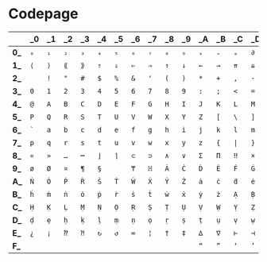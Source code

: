 # Codepage

|   |\_0|\_1|\_2|\_3|\_4|\_5|\_6|\_7|\_8|\_9|\_A|\_B|\_C|\_D|\_E|\_F
|---|---|---|---|---|---|---|---|---|---|---|---|---|---|---|---|---
|**0\_**|`₀`|`₁`|`₂`|`₃`|`₄`|`₅`|`₆`|`₇`|`₈`|`₉`|`ₓ`|`₌`|`ₔ`|`∂`|`€`|`₵`|
|**1\_**|`⟨`|`⟩`|`⟪`|`⟫`|`⇑`|`⇓`|`⇐`|`⇒`|`↑`|`↓`|`←`|`→`|`⇈`|`⇊`|`⇇`|`⇉`|
|**2\_**|<code> </code>|`!`|`"`|`#`|`$`|`%`|`&`|`'`|`(`|`)`|`*`|`+`|`,`|`-`|`.`|`/`|
|**3\_**|`0`|`1`|`2`|`3`|`4`|`5`|`6`|`7`|`8`|`9`|`:`|`;`|`<`|`=`|`>`|`?`|
|**4\_**|`@`|`A`|`B`|`C`|`D`|`E`|`F`|`G`|`H`|`I`|`J`|`K`|`L`|`M`|`N`|`O`|
|**5\_**|`P`|`Q`|`R`|`S`|`T`|`U`|`V`|`W`|`X`|`Y`|`Z`|`[`|`\`|`]`|`^`|`_`|
|**6\_**|<code>`</code>|`a`|`b`|`c`|`d`|`e`|`f`|`g`|`h`|`i`|`j`|`k`|`l`|`m`|`n`|`o`|
|**7\_**|`p`|`q`|`r`|`s`|`t`|`u`|`v`|`w`|`x`|`y`|`z`|`{`|`\|`|`}`|`~`|\n|
|**8\_**|`«`|`»`|`…`|`┅`|`⌋`|`⌉`|`⊂`|`⊃`|`∧`|`∨`|`Σ`|`Π`|`‼`|`×`|`÷`|`⁻`|
|**9\_**|`ø`|`Ø`|`¤`|`¶`|`§`||`₸`|`ℍ`|`Ȧ`|`Ċ`|`Ḋ`|`Ė`|`Ḟ`|`Ġ`|`Ḣ`|`Ṁ`|
|**A\_**|`Ṅ`|`Ȯ`|`Ṗ`|`Ṙ`|`Ṡ`|`Ṫ`|`Ẇ`|`Ẋ`|`Ẏ`|`Ż`|`ȧ`|`ċ`|`ḋ`|`ė`|`ḟ`|`ġ`|
|**B\_**|`ḣ`|`ṁ`|`ṅ`|`ȯ`|`ṗ`|`ṙ`|`ṡ`|`ṫ`|`ẇ`|`ẋ`|`ẏ`|`ż`|`Ạ`|`Ḅ`|`Ḍ`|`Ẹ`|
|**C\_**|`Ḥ`|`Ḳ`|`Ḷ`|`Ṃ`|`Ṇ`|`Ọ`|`Ṛ`|`Ṣ`|`Ṭ`|`Ụ`|`Ṿ`|`Ẉ`|`Ỵ`|`Ẓ`|`ạ`|`ḅ`|
|**D\_**|`ḍ`|`ẹ`|`ḥ`|`ḳ`|`ḷ`|`ṃ`|`ṇ`|`ọ`|`ṛ`|`ṣ`|`ṭ`|`ụ`|`ṿ`|`ẉ`|`ỵ`|`ẓ`|
|**E\_**|`¿`|`¡`|`⁇`|`⁈`|`↻`|`↺`|`∞`|`¦`|`†`|`‡`|`∆`|`∇`|`⊢`|`⊣`|`‖`||
|**F\_**|||||||||||`“`|`”`|`‘`|`’`|`„`|`‟`|

